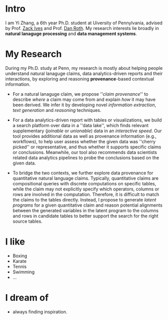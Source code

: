 
# Intro

I am Yi Zhang, a 6th year Ph.D. student at Uiversity of Pennylvania, advised by Prof. [Zack Ives](https://www.cis.upenn.edu/~zives/) and Prof. [Dan Roth](https://www.cis.upenn.edu/~danroth/). My research interests lie broadly in **natural lanaguge processing** and **data management systems**.

# My Research

During my Ph.D. study at Penn, my research is mostly about helping people understand natural lanaguge claims, data analytics-driven reports and their interactions, by exploring and reasoning **provenance**-based contextual information.

- For a natural lanaguge claim, we propose ''*claim provenance*'' to describe *where* a claim may come from and explain *how* it may have been derived. We infer it by developing novel *information extraction*, *text generation* and *reasoning* techniques.

- For a data analytics-driven report with tables or visualizations, we build a search platform over data in a ''data lake'', which finds relevant supplementary (*joinable* or *unionable*) data in an *interactive speed*. Our tool provides additional data as well as provenance information (e.g., workflows), to help user assess whether the given data was ''cherry picked'' or representative, and thus whether it supports specific claims or conclusions. Meanwhile, our tool also recommends data scientists related data analytics pipelines to probe the conclusions based on the given data. 

- To bridge the two contexts, we further explore data provenance for quantitative natural language claims. Typically, quantitative claims are compositional queries with discrete computations on specific tables, while the claim may not explicitly specify which operators, columns or rows are involved in the computation. Therefore, it is difficult to match the claims to the tables directly. Instead, I propose to generate *latent programs* for a given quantitative claim and reason potential alignments between the generated variables in the latent program to the columns and rows in candidate tables to better support the search for the right source tables.

# I like

- Boxing
- Karate
- Tennis
- Swimming
- ...

# I dream of

- always finding inspiration.

